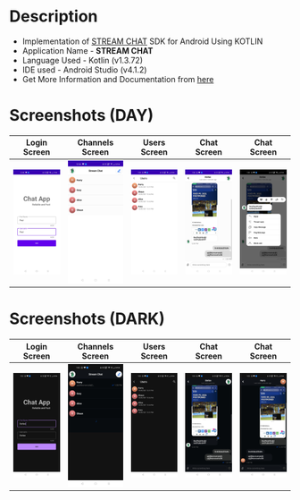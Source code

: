 # Description 

- Implementation of [STREAM CHAT](https://github.com/GetStream/stream-chat-android) SDK for Android Using KOTLIN
- Application Name - **STREAM CHAT**
- Language Used - Kotlin (v1.3.72)  
- IDE used - Android Studio (v4.1.2)  
- Get More Information and Documentation from [here](https://getstream.io/)

# Screenshots (DAY)

 | Login Screen | Channels Screen | Users Screen | Chat Screen | Chat Screen | 
 --------------|------------|-------------|-----------|-----------|
 | ![](Images/img1.jpg) | ![](Images/img2.jpg)  | ![](Images/img3.jpg) | ![](Images/img6.jpg) | ![](Images/img9.jpg)
 
 # Screenshots (DARK)

 | Login Screen | Channels Screen | Users Screen | Chat Screen | Chat Screen | 
 --------------|------------|-------------|-----------|-----------|
 | ![](Images/img7.jpg) | ![](Images/img5.jpg)  | ![](Images/img4.jpg) | ![](Images/img10.jpg) | ![](Images/img8.jpg)
 
 
